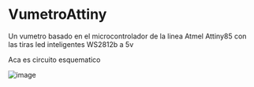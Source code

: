 # VumetroAttiny
Un vumetro basado en el microcontrolador de la linea Atmel Attiny85 con las tiras led inteligentes WS2812b a 5v


Aca es circuito esquematico 

![image](https://github.com/Asusblac/VumetroAttiny/assets/63509607/6d91162e-621e-495b-b875-d4615c8d2dd6)
